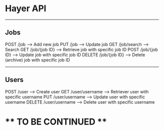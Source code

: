 # Hayer API
---
## Jobs
POST /job --> Add new job
PUT /job --> Update job
GET /job/search --> Search
GET /job/{job ID} --> Retrieve job with specific job ID
POST /job/{job ID} --> Update job with specific job ID
DELETE /job/{job ID} --> Delete (archive) job with specific job ID

---
## Users
POST /user --> Create user
GET /user/username --> Retriever user with specific username
PUT /user/username --> Update user with specific username
DELETE /user/username --> Delete user with specific username

# ** TO BE CONTINUED **
